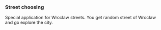 ### Street choosing
Special application for Wroclaw streets. You get random street of Wroclaw and go explore the city.
